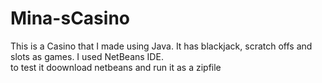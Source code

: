 # Mina-sCasino
This is a Casino that I made using Java. It has blackjack, scratch offs and slots as games. 
I used NetBeans IDE.\
to test it doownload netbeans and run it as a zipfile
